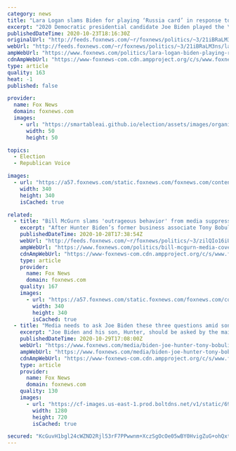 ```yaml
---
category: news
title: "Lara Logan slams Biden for playing ‘Russia card’ in response to Hunter Biden email allegations"
excerpt: "2020 Democratic presidential candidate Joe Biden played the \"Russian information warfare\" card to dodge questions pertaining to his son Hunter Biden's foreign dealings, Fox Nation host Lara Logan said on Friday."
publishedDateTime: 2020-10-23T18:16:30Z
originalUrl: "http://feeds.foxnews.com/~r/foxnews/politics/~3/21iBRaLM3ns/lara-logan-biden-playing-russia-card-hunter-biden-emails"
webUrl: "http://feeds.foxnews.com/~r/foxnews/politics/~3/21iBRaLM3ns/lara-logan-biden-playing-russia-card-hunter-biden-emails"
ampWebUrl: "https://www.foxnews.com/politics/lara-logan-biden-playing-russia-card-hunter-biden-emails.amp"
cdnAmpWebUrl: "https://www-foxnews-com.cdn.ampproject.org/c/s/www.foxnews.com/politics/lara-logan-biden-playing-russia-card-hunter-biden-emails.amp"
type: article
quality: 163
heat: -1
published: false

provider:
  name: Fox News
  domain: foxnews.com
  images:
    - url: "https://smartableai.github.io/election/assets/images/organizations/foxnews.com-50x50.jpg"
      width: 50
      height: 50

topics:
  - Election
  - Republican Voice

images:
  - url: "https://a57.foxnews.com/static.foxnews.com/foxnews.com/content/uploads/2020/10/340/340/image-5.png?ve=1&tl=1"
    width: 340
    height: 340
    isCached: true

related:
  - title: "Bill McGurn slams 'outrageous behavior' from media suppressing Hunter Biden allegations"
    excerpt: "After Hunter Biden’s former business associate Tony Bobulinsky gave an interview on Fox News’ “Tucker Carlson Tonight” Tuesday, Wall Street Journal columnist Bill McGurn reacted to the interview pointing out that the story has been covered up by the media and social media companies."
    publishedDateTime: 2020-10-28T17:38:54Z
    webUrl: "http://feeds.foxnews.com/~r/foxnews/politics/~3/zilQIo16iUo/bill-mcgurn-media-cover-up-hunter-biden-emails-tony-bobulinski"
    ampWebUrl: "https://www.foxnews.com/politics/bill-mcgurn-media-cover-up-hunter-biden-emails-tony-bobulinski.amp"
    cdnAmpWebUrl: "https://www-foxnews-com.cdn.ampproject.org/c/s/www.foxnews.com/politics/bill-mcgurn-media-cover-up-hunter-biden-emails-tony-bobulinski.amp"
    type: article
    provider:
      name: Fox News
      domain: foxnews.com
    quality: 167
    images:
      - url: "https://a57.foxnews.com/static.foxnews.com/foxnews.com/content/uploads/2020/10/340/340/image-5.png?ve=1&tl=1"
        width: 340
        height: 340
        isCached: true
  - title: "Media needs to ask Joe Biden these three questions amid son's allegations: Gowdy"
    excerpt: "Joe Biden and his son, Hunter, should be asked by the mainstream media the same questions President Trump and his children were asked in 2016 about business dealings, former House Oversight Committee Chair Trey Gowdy argued Thursday."
    publishedDateTime: 2020-10-29T17:08:00Z
    webUrl: "https://www.foxnews.com/media/biden-joe-hunter-tony-bobulinski-question-answer-trey-gowdy"
    ampWebUrl: "https://www.foxnews.com/media/biden-joe-hunter-tony-bobulinski-question-answer-trey-gowdy.amp"
    cdnAmpWebUrl: "https://www-foxnews-com.cdn.ampproject.org/c/s/www.foxnews.com/media/biden-joe-hunter-tony-bobulinski-question-answer-trey-gowdy.amp"
    type: article
    provider:
      name: Fox News
      domain: foxnews.com
    quality: 130
    images:
      - url: "https://cf-images.us-east-1.prod.boltdns.net/v1/static/694940094001/2a838606-a658-4f83-a78b-1c04e4ac7325/38976114-6a10-4ddc-9172-4ccc577f45b9/1280x720/match/image.jpg"
        width: 1280
        height: 720
        isCached: true

secured: "KcGuvH1bgl24cWZND2Rjl53rF7PPwwnm+XczSgOcOe05wBY0HvigZuG+ohQxtDLtyBKcn9TBdh512dB59JXpA28eXctc0kNgVBP4gDZ8xsHWuN46VCKDCmkkTHS4Lnh1YvVsMon95sBB7gc/4d3hKC1AR+aTbcvF2683G2ImWPPph30Mr6TZjzCof97lrIDu7Qetd2Rw/GF3s3Ml+N4gDIhkHXQauna6r+lLIbpVRy+8EfjGs3DDtf8yjibWj9yzaokjI9HNH+Ka+XmOvVS1btbBcZNFZzUJmCZ+vE6CSJVAWJ+81nX+f4NhkI5XBMg93i0LWYkgb2eaNajgoni9sd0TYkN+jayiSVyMnIlQwdA=;jN3WtYTO2PNrYGfKOs5wcQ=="
---
```



